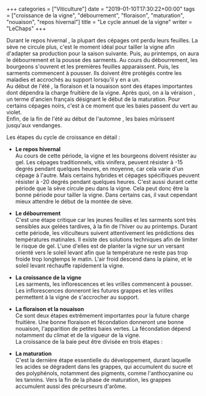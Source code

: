 +++
categories = ["Viticulture"]
date = "2019-01-10T17:30:22+00:00"
tags = ["croissance de la vigne", "débourrement", "floraison", "maturation", "nouaison", "repos hivernal"] 
title = "Le cycle annuel de la vigne"
writer = "LeChaps"
+++

Durant le repos hivernal , la plupart des cépages ont perdu leurs feuilles. La sève ne circule plus, c'est le moment idéal pour tailler la vigne afin d'adapter sa production pour la saison suivante. Puis, au printemps, on aura le débourrement et la pousse des sarments. Au cours du débourrement, les bourgeons s'ouvrent et les premières feuilles apparaissent. Puis, les sarments commencent à pousser. Ils doivent être protégés contre les maladies et accrochés au support lorsqu'il y en a un.  
Au début de l'été , la floraison et la nouaison sont des étapes importantes dont dépendra la charge fruitière de la vigne. Après quoi, on a la véraison , un terme d'ancien français désignant le début de la maturation. Pour certains cépages noirs, c'est à ce moment que les baies passent du vert au violet.  
Enfin, de la fin de l'été au début de l'automne , les baies mûrissent jusqu'aux vendanges.  

Les étapes du cycle de croissance en détail :

* **Le repos hivernal**  
Au cours de cette période, la vigne et les bourgeons doivent résister au gel. Les cépages traditionnels, vitis vinifera, peuvent résister à -15 degrés pendant quelques heures, en moyenne, car cela varie d'un cépage à l'autre. Mais certains hybrides et cépages spécifiques peuvent résister à -20 degrés pendant quelques heures. C'est aussi durant cette période que la sève circule peu dans la vigne. Cela peut donc être la bonne période pour tailler la vigne. Dans certains cas, il vaut cependant mieux attendre le début de la montée de sève.  

* **Le débourrement**  
C'est une étape critique car les jeunes feuilles et les sarments sont très sensibles aux gelées tardives, à la fin de l'hiver ou au printemps. Durant cette période, les viticulteurs suivent attentivement les prédictions des températures matinales. Il existe des solutions techniques afin de limiter le risque de gel. L'une d'elles est de planter la vigne sur un versant orienté vers le soleil levant afin que la température ne reste pas trop froide trop longtemps le matin. L'air froid descend dans la plaine, et le soleil levant réchauffe rapidement la vigne.  

* **La croissance de la vigne**  
Les sarments, les inflorescences et les vrilles commencent à pousser. Les inflorescences donneront les futures grappes et les vrilles permettent à la vigne de s'accrocher au support.  

* **La floraison et la nouaison**  
Ce sont deux étapes extrêmement importantes pour la future charge fruitière. Une bonne floraison et fécondation donneront une bonne nouaison, l'apparition de petites baies vertes. La fécondation dépend notamment du climat et de la vigueur de la vigne.  
La croissance de la baie peut être divisée en trois étapes :

* **La maturation**  
C'est la dernière étape essentielle du développement, durant laquelle les acides se dégradent dans les grappes, qui accumulent du sucre et des polyphénols, notamment des pigments, comme l'anthocyanine ou les tannins. Vers la fin de la phase de maturation, les grappes accumulent aussi des précurseurs d'arôme.  